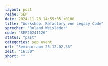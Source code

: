 ```yaml
---
layout: post
reihe: SEP
date: 2024-11-26 14:55:05 +0100
title: "Workshop: Refactory von Legacy Code"
sprecher: "Roland Weisleder"
code: "SEP20241126"
status: "past"
categories: sep event
ort: "Seminarraum 25.12.02.33"
zeit: "16:30"
short: ""
---
```


